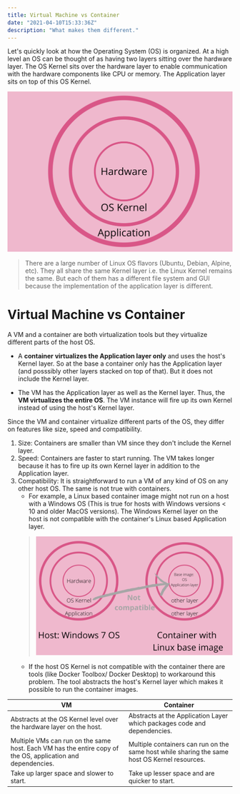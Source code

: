 ```yaml
---
title: Virtual Machine vs Container
date: "2021-04-10T15:33:36Z"
description: "What makes them different."
---
```


<style>
markdown p {
text-align: justify
}
</style>

Let's quickly look at how the Operating System (OS) is organized. At a high level an OS can be thought of as having two layers sitting over the hardware layer. The OS Kernel sits over the hardware layer to enable communication with the hardware components like CPU or memory. The Application layer sits on top of this OS Kernel.

![layers](./layers.png)

> There are a large number of Linux OS flavors (Ubuntu, Debian, Alpine, etc). They all share the same Kernel layer i.e. the Linux Kernel remains the same. But each of them has a different file system and GUI because the implementation of the application layer is different.

# Virtual Machine vs Container
A VM and a container are both virtualization tools but they virtualize different parts of the host OS. 

- A **container virtualizes the Application layer only** and uses the host's Kernel layer. So at the base a container only has the Application layer (and posssibly other layers stacked on top of that). But it does not include the Kernel layer.

- The VM has the Application layer as well as the Kernel layer. Thus, the **VM virtualizes the entire OS**. The VM instance will fire up its own Kernel instead of using the host's Kernel layer.

Since the VM and container virtualize different parts of the OS, they differ on features like size, speed and compatibility.

1. Size: Containers are smaller than VM since they don't include the Kernel layer.
2. Speed: Containers are faster to start running. The VM takes longer because it has to fire up its own Kernel layer in addition to the Application layer.
3. Compatibility: It is straightforward to run a VM of any kind of OS on any other host OS. The same is not true with containers. 
    - For example, a Linux based container image might not run on a host with a Windows OS (This is true for hosts with Windows versions < 10 and older MacOS versions). The Windows Kernel layer on the host is not compatible with the container's Linux based Application layer.
    > ![example](./example.png)
    - If the host OS Kernel is not compatible with the container there are tools (like Docker Toolbox/ Docker Desktop) to workaround this problem. The tool abstracts the host's Kernel layer which makes it possible to run the container images.

|VM|Container|
|--|--|
|Abstracts at the OS Kernel level over the hardware layer on the host.|Abstracts at the Application Layer which packages code and dependencies.|
|Multiple VMs can run on the same host. Each VM has the entire copy of the OS, application and dependencies.|Multiple containers can run on the same host while sharing the same host OS Kernel resources.|
|Take up larger space and slower to start.|Take up lesser space and are quicker to start.|











